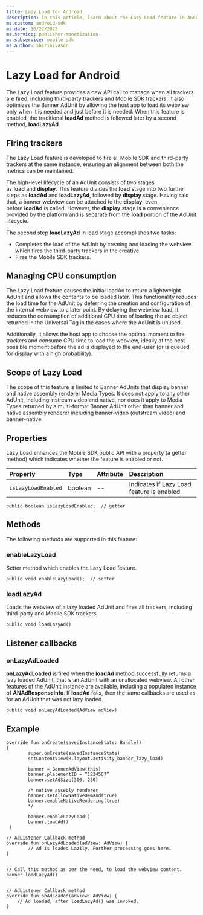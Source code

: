 ```yaml
---
title: Lazy Load for Android
description: In this article, learn about the Lazy Load feature in Android, including its scope, methods, properties, and examples.
ms.custom: android-sdk
ms.date: 10/22/2025
ms.service: publisher-monetization
ms.subservice: mobile-sdk
ms.author: shsrinivasan
---
```


# Lazy Load for Android

The Lazy Load feature provides a new API call to manage when all trackers are fired, including third-party trackers and Mobile SDK trackers. It also optimizes the Banner AdUnit by allowing the host app to load its webview only when it is needed and just before it is needed. When this feature is enabled, the traditional **loadAd** method is followed later by a second method, **loadLazyAd**.  

## Firing trackers

The Lazy Load feature is developed to fire all Mobile SDK and third-party trackers at the same instance, ensuring an alignment between both the metrics can be maintained.

The high-level lifecycle of an AdUnit consists of two stages as **load** and **display**. This feature divides the **load** stage into two further steps as **loadAd** and **loadLazyAd**, followed by **display** stage. Having said that, a banner webview can be attached to the **display**, even before **loadAd** is called. However, the **display** stage is a convenience provided by the platform and is separate from the **load** portion of the AdUnit lifecycle.  

The second step **loadLazyAd** in load stage accomplishes two tasks:

- Completes the load of the AdUnit by creating and loading the webview which fires the third-party trackers in the creative.
- Fires the Mobile SDK trackers.  

## Managing CPU consumption

The Lazy Load feature causes the initial loadAd to return a lightweight AdUnit and allows the contents to be loaded later. This functionality reduces the load time for the AdUnit by deferring the creation and configuration of the internal webview to a later point. By delaying the webview load, it reduces the consumption of additional CPU time of loading the ad object returned in the Universal Tag in the cases where the AdUnit is unused.

Additionally, it allows the host app to choose the optimal moment to fire trackers and consume CPU time to load the webview, ideally at the best possible moment before the ad is displayed to the end-user (or is queued for display with a high probability).

## Scope of Lazy Load

The scope of this feature is limited to Banner AdUnits that display banner and native assembly renderer Media Types. It does not apply to any other AdUnit, including instream video and native, nor does it apply to Media Types returned by a multi-format Banner AdUnit other than banner and native assembly renderer including banner-video (outstream video) and banner-native.

## Properties

Lazy Load enhances the Mobile SDK public API with a property (a getter method) which indicates whether the feature is enabled or not.

| Property | Type | Attribute | Description |
|:---|:---|:---|:---|
| `isLazyLoadEnabled` | boolean | -- | Indicates if Lazy Load feature is enabled. |

```
public boolean isLazyLoadEnabled;  // getter
```

## Methods
The following methods are supported in this feature:

### enableLazyLoad

Setter method which enables the Lazy Load feature.

```
public void enableLazyLoad();  // setter
```

### loadLazyAd

Loads the webview of a lazy loaded AdUnit and fires all trackers, including third-party and Mobile SDK trackers.  

```
public void loadLazyAd()
```

## Listener callbacks

### onLazyAdLoaded

**onLazyAdLoaded** is fired when the **loadAd** method successfully returns a lazy loaded AdUnit, that is an AdUnit with an unallocated webview. All other features of the AdUnit instance are available, including a populated instance of **ANAdResponseInfo**. If **loadAd** fails, then the same callbacks are used as for an AdUnit that was not lazy loaded.

```
public void onLazyAdLoaded(AdView adView)
```

## Example

```
override fun onCreate(savedInstanceState: Bundle?)
{
        super.onCreate(savedInstanceState)
        setContentView(R.layout.activity_banner_lazy_load)
 
        banner = BannerAdView(this)
        banner.placementID = “1234567”
        banner.setAdSize(300, 250)

        /* native assebly renderer
        banner.setAllowNativeDemand(true)
        banner.enableNativeRendering(true)
        */
 
        banner.enableLazyLoad()
        banner.loadAd()
 }
 
// AdListener Callback method
override fun onLazyAdLoaded(adView: AdView) {
        // Ad is loaded Lazily, Further processing goes here.
}
 
 
// Call this method as per the need, to load the webview content.
banner.loadLazyAd()
 
 
// AdListener Callback method
override fun onAdLoaded(adView: AdView) {
    // Ad loaded, after loadLazyAd() was invoked.
}
```
